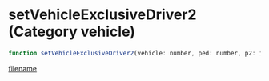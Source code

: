 # setVehicleExclusiveDriver2 (Category vehicle)

```js
function setVehicleExclusiveDriver2(vehicle: number, ped: number, p2: int): void
```

[filename](setVehicleExclusiveDriver2_m.md ':include')